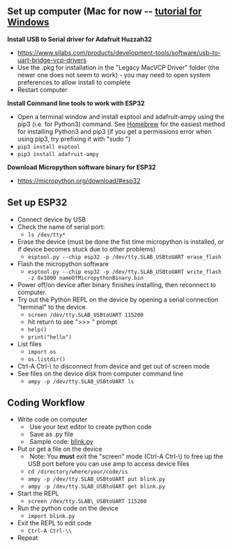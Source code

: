 ## Set up computer (Mac for now -- [tutorial for Windows](https://lemariva.com/blog/2017/10/micropython-getting-started)

**Install USB to Serial driver for Adafruit Huzzah32**

-   <https://www.silabs.com/products/development-tools/software/usb-to-uart-bridge-vcp-drivers>
-   Use the .pkg for installation in the "Legacy MacVCP Driver" folder (the newer one does not seem to work) - you may need to open system preferences to allow install to complete
- Restart computer

**Install Command line tools to work with ESP32**

- Open a terminal window and install esptool and adafruit-ampy using the pip3 (i.e. for Python3) command. See [Homebrew](https://brew.sh/2017/07/31/homebrew-1.3.0/) for the easiest method for installing Python3 and pip3 (if you get a permissions error when using pip3, try prefixing it with "sudo ")
- ```pip3 install esptool```
- ```pip3 install adafruit-ampy```

**Download Micropython software binary for ESP32**

-   <https://micropython.org/download/#esp32>

## Set up ESP32  

-   Connect device by USB
-   Check the name of serial port:
    - ```ls /dev/tty*```
-   Erase the device (must be done the fist time micropython is installed, or if device becomes stuck due to other problems)
    - ```esptool.py --chip esp32 -p /dev/tty.SLAB_USBtoUART erase_flash```
-   Flash the micropython software
    - ```esptool.py --chip esp32 -p /dev/tty.SLAB_USBtoUART write_flash -z 0x1000 nameOfMicropythonBinary.bin```
-   Power off/on device after binary finishes installing, then reconnect to computer.
-   Try out the Python REPL on the device by opening a serial connection "terminal" to the device.
    - ```screen /dev/tty.SLAB_USBtoUART 115200```
    - hit return to see ">>> " prompt
    - ```help()```
    - ```print("hello")```
-   List files
    - ```import os```
    - ```os.listdir()```
-   Ctrl-A Ctrl-\\ to disconnect from device and get out of screen mode
-   See files on the device disk from computer command line
    - ```ampy -p /dev/tty.SLAB_USBtoUART ls```

## Coding Workflow

-   Write code on computer
    -    Use your text editor to create python code
    -    Save as .py file
    -    Sample code: [blink.py](https://canvas.instructure.com/courses/1268196/files/61758749/download?wrap=1 "blink.py")
-   Put or get a file on the device
    -    Note: You **must** exit the "screen" mode (Ctrl-A Ctrl-\\) to free up the USB port before you can use amp to access device files
    - ```cd /directory/where/your/code/is```
    - ```ampy -p /dev/tty.SLAB_USBtoUART put blink.py```
    - ```ampy -p /dev/tty.SLAB_USBtoUART get blink.py```
-   Start the REPL
    - ```screen /dev/tty.SLAB\_USBtoUART 115200```
-   Run the python code on the device
    - ```import blink.py```
-   Exit the REPL to edit code
    - ```Ctrl-A Ctrl-\\```
-   Repeat
